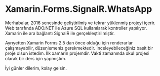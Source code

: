 # Xamarin.Forms.SignalR.WhatsApp

Merhabalar, 2016 senesinde geliştirilmiş ve tekrar yüklenmiş projeyi içerir.
Web tarafında ADO.NET ile Azure SQL kullanılarak kontroller yapılıyor. Xamarin ile ara bağlantı SignalR ile gerçekleştirilmiştir.

Ayrıyetten Xamarin Forms 2.5 dan önce olduğu için renderarlar çalışmayabilir, düzenlemeniz gerekmektedir. İnceleyebileceğiniz basit bir proje olsun istedim.
İlk xamarin projemdir. Vakti zamanında okul projesi olarak bir ders için yapmıştım.

İyi günler dilerim, kolay gelsin.

